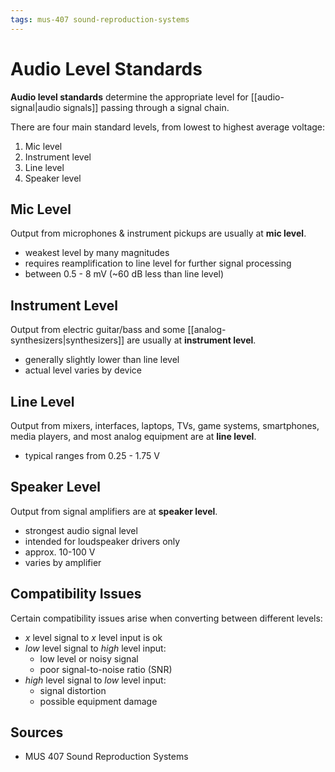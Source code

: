 ```yaml
---
tags: mus-407 sound-reproduction-systems
---
```


# Audio Level Standards

**Audio level standards** determine the appropriate level for [[audio-signal|audio signals]] passing through a signal chain.

There are four main standard levels, from lowest to highest average voltage:

1. Mic level
2. Instrument level
3. Line level
4. Speaker level

## Mic Level

Output from microphones & instrument pickups are usually at **mic level**.

- weakest level by many magnitudes
- requires reamplification to line level for further signal processing
- between 0.5 - 8 mV (~60 dB less than line level)

## Instrument Level

Output from electric guitar/bass and some [[analog-synthesizers|synthesizers]] are usually at **instrument level**.

- generally slightly lower than line level
- actual level varies by device

## Line Level

Output from mixers, interfaces, laptops, TVs, game systems, smartphones, media players, and most analog equipment are at **line level**.

- typical ranges from 0.25 - 1.75 V

## Speaker Level

Output from signal amplifiers are at **speaker level**.

- strongest audio signal level
- intended for loudspeaker drivers only
- approx. 10-100 V
- varies by amplifier

## Compatibility Issues

Certain compatibility issues arise when converting between different levels:

- $x$ level signal to $x$ level input is ok
- _low_ level signal to _high_ level input:
  - low level or noisy signal
  - poor signal-to-noise ratio (SNR)
- _high_ level signal to _low_ level input:
  - signal distortion
  - possible equipment damage

## Sources

- MUS 407 Sound Reproduction Systems

